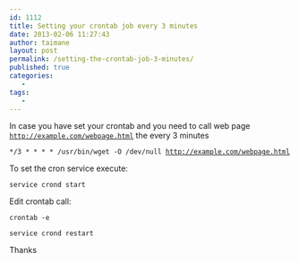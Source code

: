 ```yaml
---
id: 1112
title: Setting your crontab job every 3 minutes
date: 2013-02-06 11:27:43
author: taimane
layout: post
permalink: /setting-the-crontab-job-3-minutes/
published: true
categories:
   -
tags:
   -
---
```

In case you have set your crontab and you need to call web page <code>http://example.com/webpage.html</code> the every 3 minutes

<code>*/3 * * * * /usr/bin/wget -O /dev/null http://example.com/webpage.html</code>


To set the cron service execute:
<code>service crond start</code>

Edit crontab call:
<code>crontab -e</code>
<code>service crond restart</code>

Thanks  

